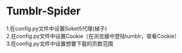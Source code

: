 # Tumblr-Spider

1.在config.py文件中设置Soket5代理(梯子)  
2.在config.py文件中设置Cookie（在浏览器中登陆tumblr，查看Cookie）  
3.在config.py文件中设置想要下载的页数范围
